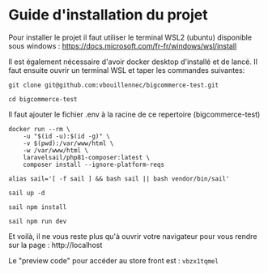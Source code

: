 # Guide d'installation du projet

Pour installer le projet il faut utiliser le terminal WSL2 (ubuntu) disponible sous windows : 
https://docs.microsoft.com/fr-fr/windows/wsl/install

Il est également nécessaire d'avoir docker desktop d'installé et de lancé.
Il faut ensuite ouvrir un terminal WSL et taper les commandes suivantes:

`git clone git@github.com:vbouillennec/bigcommerce-test.git`

`cd bigcommerce-test`

Il faut ajouter le fichier .env à la racine de ce repertoire (bigcommerce-test)

```
docker run --rm \
    -u "$(id -u):$(id -g)" \
    -v $(pwd):/var/www/html \
    -w /var/www/html \
    laravelsail/php81-composer:latest \
    composer install --ignore-platform-reqs
```

`alias sail='[ -f sail ] && bash sail || bash vendor/bin/sail'`

`sail up -d`

`sail npm install`

`sail npm run dev`

Et voilà, il ne vous reste plus qu'à ouvrir votre navigateur pour vous rendre sur la page : http://localhost

Le "preview code" pour accéder au store front est : `vbzx1tqmel`
